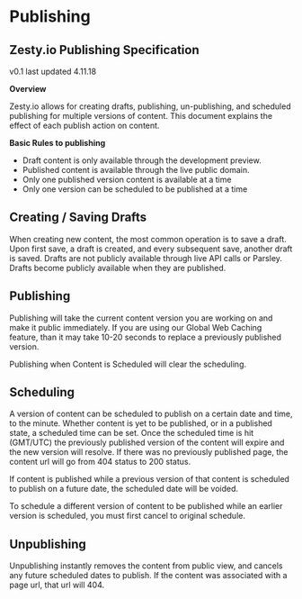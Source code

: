 # Publishing

## Zesty.io Publishing Specification

v0.1 last updated 4.11.18

**Overview**

Zesty.io allows for creating drafts, publishing, un-publishing, and scheduled publishing for multiple versions of content. This document explains the effect of each publish action on content.

**Basic Rules to publishing**

* Draft content is only available through the development preview.
* Published content is available through the live public domain.
* Only one published version content is available at a time
* Only one version can be scheduled to be published at a time

## Creating / Saving Drafts

When creating new content, the most common operation is to save a draft. Upon first save, a draft is created, and every subsequent save, another draft is saved. Drafts are not publicly available through live API calls or Parsley. Drafts become publicly available when they are published.

## Publishing

Publishing will take the current content version you are working on and make it public immediately. If you are using our Global Web Caching feature, than it may take 10-20 seconds to replace a previously published version.

Publishing when Content is Scheduled will clear the scheduling.

## Scheduling

A version of content can be scheduled to publish on a certain date and time, to the minute. Whether content is yet to be published, or in a published state, a scheduled time can be set. Once the scheduled time is hit \(GMT/UTC\) the previously published version of the content will expire and the new version will resolve. If there was no previously published page, the content url will go from 404 status to 200 status.

If content is published while a previous version of that content is scheduled to publish on a future date, the scheduled date will be voided.

To schedule a different version of content to be published while an earlier version is scheduled, you must first cancel to original schedule.

## Unpublishing

Unpublishing instantly removes the content from public view, and cancels any future scheduled dates to publish. If the content was associated with a page url, that url will 404.

